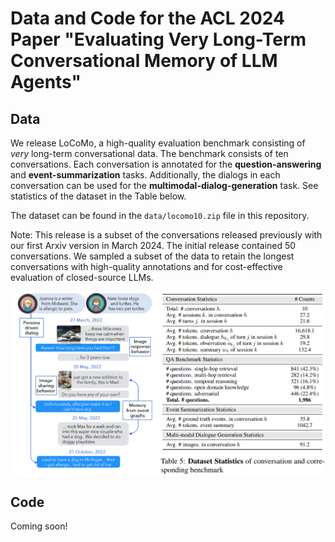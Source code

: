 # Data and Code for the **ACL 2024** Paper "**Evaluating Very Long-Term Conversational Memory of LLM Agents**"

## Data

We release LoCoMo, a high-quality evaluation benchmark consisting of *very* long-term conversational data. The benchmark consists of ten conversations. Each conversation is annotated for the **question-answering** and **event-summarization** tasks. Additionally, the dialogs in each conversation can be used for the **multimodal-dialog-generation** task. See statistics of the dataset in the Table below.

The dataset can be found in the ```data/locomo10.zip``` file in this repository.

Note: This release is a subset of the conversations released previously with our first Arxiv version in March 2024. The initial release contained 50 conversations. We sampled a subset of the data to retain the longest conversations with high-quality annotations and for cost-effective evaluation of closed-source LLMs.

![alt text](static/images/locomo_example_stats.png)

## Code

Coming soon!